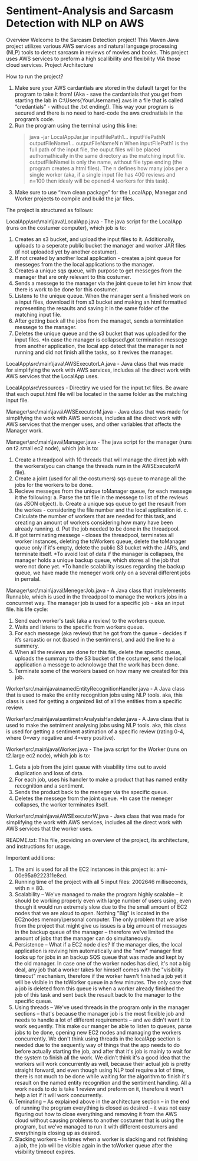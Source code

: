 # Sentiment-Analysis and Sarcasm Detection with NLP on AWS

Overview
Welcome to the Sarcasm Detection project! This Maven Java project utilizes various AWS services and natural language processing (NLP) tools to detect sarcasm in reviews of movies and books. This project uses AWS services to preform a high scallibility and flexibility VIA those cloud services.
Project Architecture

How to run the project?
1. Make sure your AWS cardantials are stored in the dufault target for the program to take it from! 
	(Aka - save the cardantials that you get from starting the lab in C:\Users\{YourUsername}\.aws in a file that is called “credantials” - without the .txt ending!). 
	This way your program is secured and there is no need to hard-code the aws crednatials in the program’s code.
2.  Run the program using the terminal using this line: 
	>java -jar LocalAppJar.jar inputFilePath1... inputFilePathN outputFileName1... outputFileNameN n
	When inputFilePath1 is the full path of the input file, the ouput files will be placed authomathically in the same directory as the matching input file. outputFileNamei is only the name, without file type ending (the program creates a html files).
	The n defines how many jobs per a single worker (aka, if a single input file has 400 reviews and n=100 then idealy will be opened 4 workers for this task).
3. Make sure to use “mvn clean package” for the LocalApp, Manegar and Worker projects to compile and build the jar files. 

The project is structured as follows:

LocalApp\src\main\java\LocalApp.java -
The java script for the LocalApp (runs on the costumer computer), which job is to:
1. Creates an s3 bucket, and upload the input files to it. Additionally, uploads to a seperate public bucket the manager and worker JAR files (if not uploaded yet by another costumer).
2. If not created by another local application - creates a joint queue for messeges from the the local applications to the manager. 
3. Creates a unique sqs queue, with purpose to get messeges from the manager that are only relevant to this costumer.
4. Sends a messege to the manager via the joint queue to let him know that there is work to be done for this costumer.
5. Listens to the unique queue. When the manager sent a finished work on a input files, download it from s3 bucket and making an html formatted representing the resaults and saving it in the same folder of the matching input file.
6. After getting back all the jobs from the managet, sends a termintation messege to the manager.
7. Deletes the unique queue and the s3 bucket that was uploaded for the input files. 
*In case the manager is collapsed\got termination messege from another application, the local app detect that the manager is not running and did not finish all the tasks, so it revives the manager.

LocalApp\src\main\java\AWSExecutorLA.java -
Java class that was made for simplifying the work with AWS services, includes all the direct work with AWS services that the LocalApp uses.

LocalApp\src\resources -
Directiry we used for the input.txt files. Be aware that each ouput.html file will be located in the same folder as the matching input file.

Manager\src\main\java\AWSExecutorM.java -
Java class that was made for simplifying the work with AWS services, includes all the direct work with AWS services that the menger uses, and other variables that affects the Manager work.

Manager\src\main\java\Manager.java -
The java script for the manager (runs on t2.small ec2 node), which job is to:
1. Create a threadpool with 10 threads that will manage the direct job with the workers(you can change the threads num in the AWSExecutorM file).
2. Create a joint (used for all the costumers) sqs queue to manage all the jobs for the workers to be done.
3. Recieve messeges from the unique toManager queue, for each messege it the following:
     a. Parse the txt file in the messege to list<string> of the reviews (as JSON object).
     b. Create a unique sqs queue to get the resault from the workes - considering the file number and the local application id.
     c. Calculate the number of workers that are needed for this task, and creating an amount of workers considering how many have been already running.
     d. Put the job needed to be done in the threadpool.
4. If got terminating  messege - closes the threadpool, terminates all worker instances, deleting the toWorkers queue, delete the toManager queue only if it's empty, delete the public S3 bucket with the JAR’s, and terminate itself.
*To avoid lost of data if the manager is collapses, the manager holds a unique backup queue, which stores all the job that were not done yet.
*To handle scalability issues regarding the backup queue, we have made the meneger work only on a several different jobs in perralal.

Manager\src\main\java\MenegerJob.java -
A Java class that implelements Runnable, which is used in the threadpool to manage the workers jobs in a concurrnet way.
The manager job is used for a specific job - aka an input file.
his life cycle:
1. Send each worker's task (aka a review) to the workers queue.
2. Waits and listens to the specific from workers queue.
3. For each messege (aka review) that he got from the queue - decides if it’s sarcastic or not (based in the sentimens), and add the line to a summery.
4. When all the reviews are done for this file, delete the specific queue, uploads the summary to the S3 bucket of the costumer, send the local application a messege to acknolowge that the work has been done.
5. Terminate some of the workers based on how many we created for this job. 

Worker\src\main\java\namedEntityRecognitionHandler.java -
A Java class that is used to make the entity recognition jobs using NLP tools. aka, this class is used for getting a organized list of all the entities from a specific review.

Worker\src\main\java\sentimetnAnalysisHandeler.java -
A Java class that is used to make the setniment analysing jobs using NLP tools. aka, this class is used for getting a sentiment astimation of a specific review (rating 0-4, where 0=very negative and 4=very positive).

Worker\src\main\java\Worker.java -
The java script for the Worker (runs on t2.large ec2 node), which job is to:
1. Gets a job from the joint queue with visability time out to avoid duplication and loss of data.
2. For each job, uses his handler to make a product that has named entity recognition and a sentiment.
3. Sends the product back to the meneger via the specific queue.
4. Deletes the messege from the joint queue.
*In case the meneger collapses, the worker terminates itself.

Worker\src\main\java\AWSExecutorW.java -
Java class that was made for simplifying the work with AWS services, includes all the direct work with AWS services that the worker uses.

README.txt: This file, providing an overview of the project, its architecture, and instructions for usage.
 
Importent additions:
1.	The ami is used for all the EC2 instances in this project is: ami-00e95a9222311e8ed.
2.	Running time of the project with all 5 input files: 2002646 milliseconds, with n = 80.
3.	Scalability – We've managed to make the program highly scalable – it should be working properly even with large number of users using, even though it would run extremely slow due to the the small amount of EC2 nodes that we are aloud to open.
	Nothing "Big" is located in the EC2nodes memory\personal computer. The only problem that we arise from the project that might give us issues is a big amount of messages in the backup queue of the manager – therefore we've limited the amount of jobs that the manager can do simultaneously.
4.	Persistence – What if a EC2 node dies?
	If the manager dies, the local application is reviving him automatically and the "new" manager first looks up for jobs in an backup SQS queue that was made and kept by the old manager.
	In case one of the worker nodes has died, it's not a big deal, any job that a worker takes for himself comes with the "visibility timeout" mechanism, therefore if the worker havn't finished a job yet it will be visible in the toWorker queue in a few minutes.
		The only case that a job is deleted from this queue is when a worker already finished the job of this task and sent back the resault back to the manager to the specific queue.
5.	Using threads – We've used threads in the program only in the manager sections – that's because the manager job is the most flexible job and needs to handle a lot of different requirements – and we didn't want it to work sequently. 
		This make our manger be able to listen to queues, parse jobs to be done, opening new EC2 nodes and managing the workers concurrently.
We don't think using threads in the localApp section is needed due to the sequently way of things that the app needs to do before actually starting the job, and after that it's job is mainly to wait for the system to finish all the work.
We didn’t think it's a good idea that the workers will work concurrently as well, because their actual job is pretty straight forward, and even though using NLP tool require a lot of time, there is not much to be done while waiting for the algorithm to finish it's resault on the named entity recognition and the sentiment handling. 
	All a work needs to do is take 1 review and preform on it, therefore it won't help a lot if it will work concurrently.
6.	Teminating – As explained above in the architecture section – in the end of running the program everything is closed as desired 
		– it was not easy figuring out how to close everything and removing it from the AWS cloud without causing problems to another costumer that is using the program, but we've managed to run it with different costumers and everything is closing up as desired.
7.	Slacking workers – In times when a worker is slacking and not finishing a job, the job will be visible again in the toWorker queue after the visibility timeout expires.


